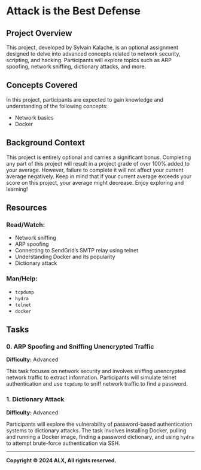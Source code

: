 # Attack is the Best Defense

## Project Overview

This project, developed by Sylvain Kalache, is an optional assignment designed to delve into advanced concepts related to network security, scripting, and hacking. Participants will explore topics such as ARP spoofing, network sniffing, dictionary attacks, and more.

## Concepts Covered

In this project, participants are expected to gain knowledge and understanding of the following concepts:

- Network basics
- Docker

## Background Context

This project is entirely optional and carries a significant bonus. Completing any part of this project will result in a project grade of over 100% added to your average. However, failure to complete it will not affect your current average negatively. Keep in mind that if your current average exceeds your score on this project, your average might decrease. Enjoy exploring and learning!

## Resources

### Read/Watch:

- Network sniffing
- ARP spoofing
- Connecting to SendGrid’s SMTP relay using telnet
- Understanding Docker and its popularity
- Dictionary attack

### Man/Help:

- `tcpdump`
- `hydra`
- `telnet`
- `docker`

## Tasks

### 0. ARP Spoofing and Sniffing Unencrypted Traffic

**Difficulty:** Advanced

This task focuses on network security and involves sniffing unencrypted network traffic to extract information. Participants will simulate telnet authentication and use `tcpdump` to sniff network traffic to find a password.

### 1. Dictionary Attack

**Difficulty:** Advanced

Participants will explore the vulnerability of password-based authentication systems to dictionary attacks. The task involves installing Docker, pulling and running a Docker image, finding a password dictionary, and using `hydra` to attempt brute-force authentication via SSH.

---

**Copyright © 2024 ALX, All rights reserved.**
